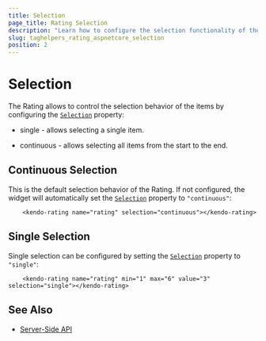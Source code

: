```yaml
---
title: Selection
page_title: Rating Selection
description: "Learn how to configure the selection functionality of the Rating when working with the Telerik UI Rating tag helper for ASP.NET Core (MVC 6 or ASP.NET Core MVC)."
slug: taghelpers_rating_aspnetcore_selection
position: 2
---
```


# Selection

The Rating allows to control the selection behavior of the items by configuring the [`Selection`](https://docs.telerik.com/aspnet-core/api/Kendo.Mvc.UI.Fluent/RatingBuilder#selectionsystemstring) property:

* single - allows selecting a single item.

* continuous - allows selecting all items from the start to the end.

## Continuous Selection

This is the default selection behavior of the Rating. If not configured, the widget will automatically set the [`Selection`](https://docs.telerik.com/aspnet-core/api/Kendo.Mvc.UI.Fluent/RatingBuilder#selectionsystemstring) property to `"continuous"`:

```tagHelper
    <kendo-rating name="rating" selection="continuous"></kendo-rating>
```

## Single Selection

Single selection can be configured by setting the [`Selection`](https://docs.telerik.com/aspnet-core/api/Kendo.Mvc.UI.Fluent/RatingBuilder#selectionsystemstring) property to `"single"`:

```tagHelper
    <kendo-rating name="rating" min="1" max="6" value="3" selection="single"></kendo-rating>
```

## See Also

* [Server-Side API](https://docs.telerik.com/aspnet-core/api/rating)
